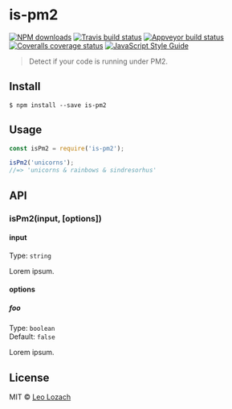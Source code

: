 # is-pm2

[![NPM downloads][downloads-image]][downloads-url]
[![Travis build status][travis-image]][travis-url]
[![Appveyor build status][appveyor-image]][appveyor-url]
[![Coveralls coverage status][coveralls-image]][coveralls-url]
[![JavaScript Style Guide][javascript-standard-image]][javascript-standard-url]

> Detect if your code is running under PM2.

## Install

```
$ npm install --save is-pm2
```

## Usage

```js
const isPm2 = require('is-pm2');

isPm2('unicorns');
//=> 'unicorns & rainbows & sindresorhus'
```

## API

### isPm2(input, [options])

#### input

Type: `string`

Lorem ipsum.

#### options

##### foo

Type: `boolean`<br>
Default: `false`

Lorem ipsum.

## License

MIT © [Leo Lozach](https://github.com/Leelow)

[npm-version-image]: https://img.shields.io/v/is-pm2.svg
[npm-version-url]: https://www.npmjs.com/package/is-pm2
[downloads-image]: https://img.shields.io/npm/dt/is-pm2.svg?maxAge=3600
[downloads-url]: https://www.npmjs.com/package/is-pm2
[appveyor-image]: https://ci.appveyor.com/api/projects/status/github/Leelow/is-pm2?svg=true&branch=master
[appveyor-url]: https://ci.appveyor.com/project/Leelow/is-pm2
[travis-image]: https://travis-ci.org/Leelow/is-pm2.svg?branch=master
[travis-url]: https://travis-ci.org/Leelow/is-pm2
[coveralls-image]: https://coveralls.io/repos/github/Leelow/is-pm2/badge.svg?branch=master
[coveralls-url]: https://coveralls.io/github/Leelow/is-pm2?branch=master
[javascript-standard-image]: https://img.shields.io/badge/code%20style-standard-brightgreen.svg
[javascript-standard-url]: http://standardjs.com/